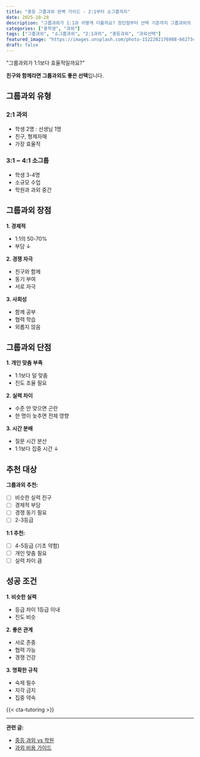 ```yaml
---
title: "중등 그룹과외 완벽 가이드 - 2:1부터 소그룹까지"
date: 2025-10-28
description: "그룹과외가 1:1과 어떻게 다를까요? 장단점부터 선택 기준까지 그룹과외의 모든 것을 알려드립니다."
categories: ["중학생", "과외"]
tags: ["그룹과외", "소그룹과외", "2:1과외", "중등과외", "과외선택"]
featured_image: "https://images.unsplash.com/photo-1522202176988-66273c2fd55f?w=1200&h=630&fit=crop"
draft: false
---
```


"그룹과외가 1:1보다 효율적일까요?"

**친구와 함께라면 그룹과외도 좋은 선택**입니다.

## 그룹과외 유형

### 2:1 과외
- 학생 2명 : 선생님 1명
- 친구, 형제자매
- 가장 효율적

### 3:1 ~ 4:1 소그룹
- 학생 3-4명
- 소규모 수업
- 학원과 과외 중간

## 그룹과외 장점

**1. 경제적**
- 1:1의 50-70%
- 부담 ↓

**2. 경쟁 자극**
- 친구와 함께
- 동기 부여
- 서로 자극

**3. 사회성**
- 함께 공부
- 협력 학습
- 외롭지 않음

## 그룹과외 단점

**1. 개인 맞춤 부족**
- 1:1보다 덜 맞춤
- 진도 조율 필요

**2. 실력 차이**
- 수준 안 맞으면 곤란
- 한 명이 늦추면 전체 영향

**3. 시간 분배**
- 질문 시간 분산
- 1:1보다 집중 시간 ↓

## 추천 대상

**그룹과외 추천:**
- [ ] 비슷한 실력 친구
- [ ] 경제적 부담
- [ ] 경쟁 동기 필요
- [ ] 2-3등급

**1:1 추천:**
- [ ] 4-5등급 (기초 약함)
- [ ] 개인 맞춤 필요
- [ ] 실력 차이 큼

## 성공 조건

**1. 비슷한 실력**
- 등급 차이 1등급 이내
- 진도 비슷

**2. 좋은 관계**
- 서로 존중
- 협력 가능
- 경쟁 건강

**3. 명확한 규칙**
- 숙제 필수
- 지각 금지
- 집중 약속

{{< cta-tutoring >}}

---

**관련 글:**
- [중등 과외 vs 학원](/middle/middle-tutoring-vs-academy/)
- [과외 비용 가이드](/middle/tutoring-cost-guide/)

